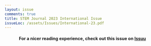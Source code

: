 ```yaml
---
layout: issue
comments: true
title: STEM Journal 2023 International Issue
issueLoc: /assets/Issues/International-23.pdf
---
```


<h4 style="text-align:center"> For a nicer reading experience, check out this issue on <a href="https://issuu.com/staplesstemjournal/docs/stem_journal_international_issue_2023"> Issuu </a>
</h4>

<br>

